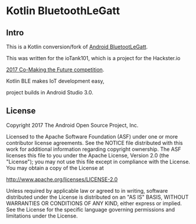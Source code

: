 
Kotlin BluetoothLeGatt
===================================

Intro
-----
This is a Kotlin conversion/fork of [Android BluetootLeGatt](https://github.com/googlesamples/android-BluetoothLeGatt).

This was written for the ioTank101, which is a project for the Hackster.io

[2017 Co-Making the Future competition](https://www.hackster.io/contests/2017chinausyoungmakercompetition ).

Kotlin BLE makes IoT development easy,

project builds in Android Studio 3.0.


License
-------

Copyright 2017 The Android Open Source Project, Inc.

Licensed to the Apache Software Foundation (ASF) under one or more contributor
license agreements.  See the NOTICE file distributed with this work for
additional information regarding copyright ownership.  The ASF licenses this
file to you under the Apache License, Version 2.0 (the "License"); you may not
use this file except in compliance with the License.  You may obtain a copy of
the License at

http://www.apache.org/licenses/LICENSE-2.0

Unless required by applicable law or agreed to in writing, software
distributed under the License is distributed on an "AS IS" BASIS, WITHOUT
WARRANTIES OR CONDITIONS OF ANY KIND, either express or implied.  See the
License for the specific language governing permissions and limitations under
the License.
